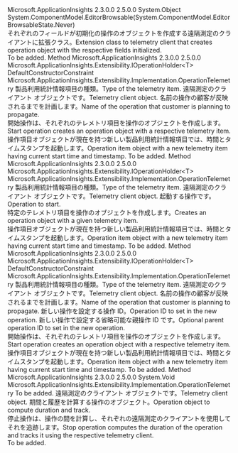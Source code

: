 <Type Name="TelemetryClientExtensions" FullName="Microsoft.ApplicationInsights.TelemetryClientExtensions">
  <TypeSignature Language="C#" Value="public static class TelemetryClientExtensions" />
  <TypeSignature Language="ILAsm" Value=".class public auto ansi abstract sealed beforefieldinit TelemetryClientExtensions extends System.Object" />
  <TypeSignature Language="DocId" Value="T:Microsoft.ApplicationInsights.TelemetryClientExtensions" />
  <TypeSignature Language="VB.NET" Value="Public Module TelemetryClientExtensions" />
  <TypeSignature Language="F#" Value="type TelemetryClientExtensions = class" />
  <AssemblyInfo>
    <AssemblyName>Microsoft.ApplicationInsights</AssemblyName>
    <AssemblyVersion>2.3.0.0</AssemblyVersion>
    <AssemblyVersion>2.5.0.0</AssemblyVersion>
  </AssemblyInfo>
  <Base>
    <BaseTypeName>System.Object</BaseTypeName>
  </Base>
  <Interfaces />
  <Attributes>
    <Attribute>
      <AttributeName>System.ComponentModel.EditorBrowsable(System.ComponentModel.EditorBrowsableState.Never)</AttributeName>
    </Attribute>
  </Attributes>
  <Docs>
    <summary>
            <span data-ttu-id="f9011-101">それぞれのフィールドが初期化の操作のオブジェクトを作成する遠隔測定のクライアントに拡張クラス。</span><span class="sxs-lookup"><span data-stu-id="f9011-101">Extension class to telemetry client that creates operation object with the respective fields initialized.</span></span>
            </summary>
    <remarks>To be added.</remarks>
  </Docs>
  <Members>
    <Member MemberName="StartOperation&lt;T&gt;">
      <MemberSignature Language="C#" Value="public static Microsoft.ApplicationInsights.Extensibility.IOperationHolder&lt;T&gt; StartOperation&lt;T&gt; (this Microsoft.ApplicationInsights.TelemetryClient telemetryClient, string operationName) where T : Microsoft.ApplicationInsights.Extensibility.Implementation.OperationTelemetrynew();" />
      <MemberSignature Language="ILAsm" Value=".method public static hidebysig class Microsoft.ApplicationInsights.Extensibility.IOperationHolder`1&lt;!!T&gt; StartOperation&lt;.ctor (class Microsoft.ApplicationInsights.Extensibility.Implementation.OperationTelemetry) T&gt;(class Microsoft.ApplicationInsights.TelemetryClient telemetryClient, string operationName) cil managed" />
      <MemberSignature Language="DocId" Value="M:Microsoft.ApplicationInsights.TelemetryClientExtensions.StartOperation``1(Microsoft.ApplicationInsights.TelemetryClient,System.String)" />
      <MemberSignature Language="F#" Value="static member StartOperation : Microsoft.ApplicationInsights.TelemetryClient * string -&gt; Microsoft.ApplicationInsights.Extensibility.IOperationHolder&lt;'T (requires 'T :&gt; Microsoft.ApplicationInsights.Extensibility.Implementation.OperationTelemetry and 'T : (new : unit -&gt; 'T))&gt; (requires 'T :&gt; Microsoft.ApplicationInsights.Extensibility.Implementation.OperationTelemetry and 'T : (new : unit -&gt; 'T))" Usage="Microsoft.ApplicationInsights.TelemetryClientExtensions.StartOperation (telemetryClient, operationName)" />
      <MemberType>Method</MemberType>
      <AssemblyInfo>
        <AssemblyName>Microsoft.ApplicationInsights</AssemblyName>
        <AssemblyVersion>2.3.0.0</AssemblyVersion>
        <AssemblyVersion>2.5.0.0</AssemblyVersion>
      </AssemblyInfo>
      <ReturnValue>
        <ReturnType>Microsoft.ApplicationInsights.Extensibility.IOperationHolder&lt;T&gt;</ReturnType>
      </ReturnValue>
      <TypeParameters>
        <TypeParameter Name="T">
          <Constraints>
            <ParameterAttribute>DefaultConstructorConstraint</ParameterAttribute>
            <BaseTypeName>Microsoft.ApplicationInsights.Extensibility.Implementation.OperationTelemetry</BaseTypeName>
          </Constraints>
        </TypeParameter>
      </TypeParameters>
      <Parameters>
        <Parameter Name="telemetryClient" Type="Microsoft.ApplicationInsights.TelemetryClient" RefType="this" />
        <Parameter Name="operationName" Type="System.String" />
      </Parameters>
      <Docs>
        <typeparam name="T"><span data-ttu-id="f9011-102">製品利用統計情報項目の種類。</span><span class="sxs-lookup"><span data-stu-id="f9011-102">Type of the telemetry item.</span></span></typeparam>
        <param name="telemetryClient"><span data-ttu-id="f9011-103">遠隔測定のクライアント オブジェクトです。</span><span class="sxs-lookup"><span data-stu-id="f9011-103">Telemetry client object.</span></span></param>
        <param name="operationName"><span data-ttu-id="f9011-104">名前の操作の顧客が反映されるまでを計画します。</span><span class="sxs-lookup"><span data-stu-id="f9011-104">Name of the operation that customer is planning to propagate.</span></span></param>
        <summary>
            <span data-ttu-id="f9011-105">開始操作は、それぞれのテレメトリ項目を操作のオブジェクトを作成します。</span><span class="sxs-lookup"><span data-stu-id="f9011-105">Start operation creates an operation object with a respective telemetry item.</span></span> 
            </summary>
        <returns><span data-ttu-id="f9011-106">操作項目オブジェクトが現在を持つ新しい製品利用統計情報項目では、時間とタイムスタンプを起動します。</span><span class="sxs-lookup"><span data-stu-id="f9011-106">Operation item object with a new telemetry item having current start time and timestamp.</span></span></returns>
        <remarks>To be added.</remarks>
      </Docs>
    </Member>
    <Member MemberName="StartOperation&lt;T&gt;">
      <MemberSignature Language="C#" Value="public static Microsoft.ApplicationInsights.Extensibility.IOperationHolder&lt;T&gt; StartOperation&lt;T&gt; (this Microsoft.ApplicationInsights.TelemetryClient telemetryClient, T operationTelemetry) where T : Microsoft.ApplicationInsights.Extensibility.Implementation.OperationTelemetry;" />
      <MemberSignature Language="ILAsm" Value=".method public static hidebysig class Microsoft.ApplicationInsights.Extensibility.IOperationHolder`1&lt;!!T&gt; StartOperation&lt;(class Microsoft.ApplicationInsights.Extensibility.Implementation.OperationTelemetry) T&gt;(class Microsoft.ApplicationInsights.TelemetryClient telemetryClient, !!T operationTelemetry) cil managed" />
      <MemberSignature Language="DocId" Value="M:Microsoft.ApplicationInsights.TelemetryClientExtensions.StartOperation``1(Microsoft.ApplicationInsights.TelemetryClient,``0)" />
      <MemberSignature Language="F#" Value="static member StartOperation : Microsoft.ApplicationInsights.TelemetryClient * 'T -&gt; Microsoft.ApplicationInsights.Extensibility.IOperationHolder&lt;'T (requires 'T :&gt; Microsoft.ApplicationInsights.Extensibility.Implementation.OperationTelemetry)&gt; (requires 'T :&gt; Microsoft.ApplicationInsights.Extensibility.Implementation.OperationTelemetry)" Usage="Microsoft.ApplicationInsights.TelemetryClientExtensions.StartOperation (telemetryClient, operationTelemetry)" />
      <MemberType>Method</MemberType>
      <AssemblyInfo>
        <AssemblyName>Microsoft.ApplicationInsights</AssemblyName>
        <AssemblyVersion>2.3.0.0</AssemblyVersion>
        <AssemblyVersion>2.5.0.0</AssemblyVersion>
      </AssemblyInfo>
      <ReturnValue>
        <ReturnType>Microsoft.ApplicationInsights.Extensibility.IOperationHolder&lt;T&gt;</ReturnType>
      </ReturnValue>
      <TypeParameters>
        <TypeParameter Name="T">
          <Constraints>
            <BaseTypeName>Microsoft.ApplicationInsights.Extensibility.Implementation.OperationTelemetry</BaseTypeName>
          </Constraints>
        </TypeParameter>
      </TypeParameters>
      <Parameters>
        <Parameter Name="telemetryClient" Type="Microsoft.ApplicationInsights.TelemetryClient" RefType="this" />
        <Parameter Name="operationTelemetry" Type="T" />
      </Parameters>
      <Docs>
        <typeparam name="T"><span data-ttu-id="f9011-107">製品利用統計情報項目の種類。</span><span class="sxs-lookup"><span data-stu-id="f9011-107">Type of the telemetry item.</span></span></typeparam>
        <param name="telemetryClient"><span data-ttu-id="f9011-108">遠隔測定のクライアント オブジェクトです。</span><span class="sxs-lookup"><span data-stu-id="f9011-108">Telemetry client object.</span></span></param>
        <param name="operationTelemetry"><span data-ttu-id="f9011-109">起動する操作です。</span><span class="sxs-lookup"><span data-stu-id="f9011-109">Operation to start.</span></span></param>
        <summary>
            <span data-ttu-id="f9011-110">特定のテレメトリ項目を操作のオブジェクトを作成します。</span><span class="sxs-lookup"><span data-stu-id="f9011-110">Creates an operation object with a given telemetry item.</span></span> 
            </summary>
        <returns><span data-ttu-id="f9011-111">操作項目オブジェクトが現在を持つ新しい製品利用統計情報項目では、時間とタイムスタンプを起動します。</span><span class="sxs-lookup"><span data-stu-id="f9011-111">Operation item object with a new telemetry item having current start time and timestamp.</span></span></returns>
        <remarks>To be added.</remarks>
      </Docs>
    </Member>
    <Member MemberName="StartOperation&lt;T&gt;">
      <MemberSignature Language="C#" Value="public static Microsoft.ApplicationInsights.Extensibility.IOperationHolder&lt;T&gt; StartOperation&lt;T&gt; (this Microsoft.ApplicationInsights.TelemetryClient telemetryClient, string operationName, string operationId, string parentOperationId = null) where T : Microsoft.ApplicationInsights.Extensibility.Implementation.OperationTelemetrynew();" />
      <MemberSignature Language="ILAsm" Value=".method public static hidebysig class Microsoft.ApplicationInsights.Extensibility.IOperationHolder`1&lt;!!T&gt; StartOperation&lt;.ctor (class Microsoft.ApplicationInsights.Extensibility.Implementation.OperationTelemetry) T&gt;(class Microsoft.ApplicationInsights.TelemetryClient telemetryClient, string operationName, string operationId, string parentOperationId) cil managed" />
      <MemberSignature Language="DocId" Value="M:Microsoft.ApplicationInsights.TelemetryClientExtensions.StartOperation``1(Microsoft.ApplicationInsights.TelemetryClient,System.String,System.String,System.String)" />
      <MemberSignature Language="F#" Value="static member StartOperation : Microsoft.ApplicationInsights.TelemetryClient * string * string * string -&gt; Microsoft.ApplicationInsights.Extensibility.IOperationHolder&lt;'T (requires 'T :&gt; Microsoft.ApplicationInsights.Extensibility.Implementation.OperationTelemetry and 'T : (new : unit -&gt; 'T))&gt; (requires 'T :&gt; Microsoft.ApplicationInsights.Extensibility.Implementation.OperationTelemetry and 'T : (new : unit -&gt; 'T))" Usage="Microsoft.ApplicationInsights.TelemetryClientExtensions.StartOperation (telemetryClient, operationName, operationId, parentOperationId)" />
      <MemberType>Method</MemberType>
      <AssemblyInfo>
        <AssemblyName>Microsoft.ApplicationInsights</AssemblyName>
        <AssemblyVersion>2.3.0.0</AssemblyVersion>
        <AssemblyVersion>2.5.0.0</AssemblyVersion>
      </AssemblyInfo>
      <ReturnValue>
        <ReturnType>Microsoft.ApplicationInsights.Extensibility.IOperationHolder&lt;T&gt;</ReturnType>
      </ReturnValue>
      <TypeParameters>
        <TypeParameter Name="T">
          <Constraints>
            <ParameterAttribute>DefaultConstructorConstraint</ParameterAttribute>
            <BaseTypeName>Microsoft.ApplicationInsights.Extensibility.Implementation.OperationTelemetry</BaseTypeName>
          </Constraints>
        </TypeParameter>
      </TypeParameters>
      <Parameters>
        <Parameter Name="telemetryClient" Type="Microsoft.ApplicationInsights.TelemetryClient" RefType="this" />
        <Parameter Name="operationName" Type="System.String" />
        <Parameter Name="operationId" Type="System.String" />
        <Parameter Name="parentOperationId" Type="System.String" />
      </Parameters>
      <Docs>
        <typeparam name="T"><span data-ttu-id="f9011-112">製品利用統計情報項目の種類。</span><span class="sxs-lookup"><span data-stu-id="f9011-112">Type of the telemetry item.</span></span></typeparam>
        <param name="telemetryClient"><span data-ttu-id="f9011-113">遠隔測定のクライアント オブジェクトです。</span><span class="sxs-lookup"><span data-stu-id="f9011-113">Telemetry client object.</span></span></param>
        <param name="operationName"><span data-ttu-id="f9011-114">名前の操作の顧客が反映されるまでを計画します。</span><span class="sxs-lookup"><span data-stu-id="f9011-114">Name of the operation that customer is planning to propagate.</span></span></param>
        <param name="operationId"><span data-ttu-id="f9011-115">新しい操作を設定する操作 ID。</span><span class="sxs-lookup"><span data-stu-id="f9011-115">Operation ID to set in the new operation.</span></span></param>
        <param name="parentOperationId"><span data-ttu-id="f9011-116">新しい操作で設定する省略可能な親操作 ID です。</span><span class="sxs-lookup"><span data-stu-id="f9011-116">Optional parent operation ID to set in the new operation.</span></span></param>
        <summary>
            <span data-ttu-id="f9011-117">開始操作は、それぞれのテレメトリ項目を操作のオブジェクトを作成します。</span><span class="sxs-lookup"><span data-stu-id="f9011-117">Start operation creates an operation object with a respective telemetry item.</span></span> 
            </summary>
        <returns><span data-ttu-id="f9011-118">操作項目オブジェクトが現在を持つ新しい製品利用統計情報項目では、時間とタイムスタンプを起動します。</span><span class="sxs-lookup"><span data-stu-id="f9011-118">Operation item object with a new telemetry item having current start time and timestamp.</span></span></returns>
        <remarks>To be added.</remarks>
      </Docs>
    </Member>
    <Member MemberName="StopOperation&lt;T&gt;">
      <MemberSignature Language="C#" Value="public static void StopOperation&lt;T&gt; (this Microsoft.ApplicationInsights.TelemetryClient telemetryClient, Microsoft.ApplicationInsights.Extensibility.IOperationHolder&lt;T&gt; operation) where T : Microsoft.ApplicationInsights.Extensibility.Implementation.OperationTelemetry;" />
      <MemberSignature Language="ILAsm" Value=".method public static hidebysig void StopOperation&lt;(class Microsoft.ApplicationInsights.Extensibility.Implementation.OperationTelemetry) T&gt;(class Microsoft.ApplicationInsights.TelemetryClient telemetryClient, class Microsoft.ApplicationInsights.Extensibility.IOperationHolder`1&lt;!!T&gt; operation) cil managed" />
      <MemberSignature Language="DocId" Value="M:Microsoft.ApplicationInsights.TelemetryClientExtensions.StopOperation``1(Microsoft.ApplicationInsights.TelemetryClient,Microsoft.ApplicationInsights.Extensibility.IOperationHolder{``0})" />
      <MemberSignature Language="F#" Value="static member StopOperation : Microsoft.ApplicationInsights.TelemetryClient * Microsoft.ApplicationInsights.Extensibility.IOperationHolder&lt;'T (requires 'T :&gt; Microsoft.ApplicationInsights.Extensibility.Implementation.OperationTelemetry)&gt; -&gt; unit (requires 'T :&gt; Microsoft.ApplicationInsights.Extensibility.Implementation.OperationTelemetry)" Usage="Microsoft.ApplicationInsights.TelemetryClientExtensions.StopOperation (telemetryClient, operation)" />
      <MemberType>Method</MemberType>
      <AssemblyInfo>
        <AssemblyName>Microsoft.ApplicationInsights</AssemblyName>
        <AssemblyVersion>2.3.0.0</AssemblyVersion>
        <AssemblyVersion>2.5.0.0</AssemblyVersion>
      </AssemblyInfo>
      <ReturnValue>
        <ReturnType>System.Void</ReturnType>
      </ReturnValue>
      <TypeParameters>
        <TypeParameter Name="T">
          <Constraints>
            <BaseTypeName>Microsoft.ApplicationInsights.Extensibility.Implementation.OperationTelemetry</BaseTypeName>
          </Constraints>
        </TypeParameter>
      </TypeParameters>
      <Parameters>
        <Parameter Name="telemetryClient" Type="Microsoft.ApplicationInsights.TelemetryClient" RefType="this" />
        <Parameter Name="operation" Type="Microsoft.ApplicationInsights.Extensibility.IOperationHolder&lt;T&gt;" />
      </Parameters>
      <Docs>
        <typeparam name="T">To be added.</typeparam>
        <param name="telemetryClient"><span data-ttu-id="f9011-119">遠隔測定のクライアント オブジェクトです。</span><span class="sxs-lookup"><span data-stu-id="f9011-119">Telemetry client object.</span></span></param>
        <param name="operation"><span data-ttu-id="f9011-120">期間と履歴を計算する操作のオブジェクト。</span><span class="sxs-lookup"><span data-stu-id="f9011-120">Operation object to compute duration and track.</span></span></param>
        <summary>
            <span data-ttu-id="f9011-121">停止操作は、操作の間を計算し、それぞれの遠隔測定のクライアントを使用してそれを追跡します。</span><span class="sxs-lookup"><span data-stu-id="f9011-121">Stop operation computes the duration of the operation and tracks it using the respective telemetry client.</span></span>
            </summary>
        <remarks>To be added.</remarks>
      </Docs>
    </Member>
  </Members>
</Type>